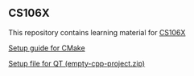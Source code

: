 ## CS106X



This repository contains learning material for [CS106X](https://web.stanford.edu/class/archive/cs/cs106x/cs106x.1192/schedule/)



[Setup guide for CMake](https://github.com/Jerry2423/CS106X_2018/tree/main/cmake_template)



[Setup file for QT (empty-cpp-project.zip)](https://github.com/Jerry2423/CS106X_2018/tree/main/class_code)